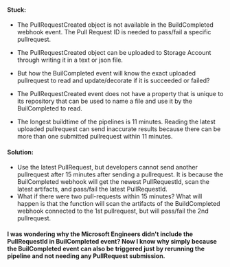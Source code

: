 #### Stuck:

- The PullRequestCreated object is not available in the BuildCompleted webhook event. The Pull Request ID is needed to pass/fail a specific pullrequest.
- The PullRequestCreated object can be uploaded to Storage Account through writing it in a text or json file.

- But how the BuilCompleted event will know the exact uploaded pullrequest to read and update/decorate if it is succeeded or failed?

- The PullRequestCreated event does not have a property that is unique to its repository that can be used to name a file and use it by the BuilCompleted to read.

- The longest buildtime of the pipelines is 11 minutes. Reading the latest uploaded pullrequest can send inaccurate results because there can be more than one submitted pullrequest within 11 minutes.

#### Solution:

- Use the latest PullRequest, but developers cannot send another pullrequest after 15 minutes after sending a pullrequest. It is because the BuilCompleted webhook will get the newest PullRequestId, scan the latest artifacts, and pass/fail the latest PullRequestId.
- What if there were two pull-requests within 15 minutes? What will happen is that the function will scan the artifacts of the BuildCompleted webhook connected to the 1st pullrequest, but will pass/fail the 2nd pullrequest.

#### I was wondering why the Microsoft Engineers didn't include the PullRequestId in BuilCompleted event? Now I know why simply because the BuilCompleted event can also be triggered just by rerunning the pipeline and not needing any PullRequest submission.
